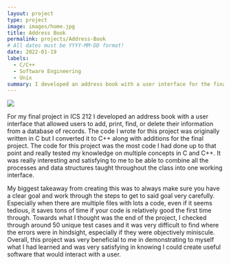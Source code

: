 ```yaml
---
layout: project
type: project
image: images/home.jpg
title: Address Book
permalink: projects/Address-Book
# All dates must be YYYY-MM-DD format!
date: 2022-01-19
labels:
  - C/C++
  - Software Engineering
  - Unix
summary: I developed an address book with a user interface for the final project in ICS 212.
---
```


<img class="ui image" src="{{ site.baseurl }}/images/address.jpg">

For my final project in ICS 212 I developed an address book with a user interface that allowed users to add, print, find, or delete their information from a database of records. The code I wrote for this project was originally written in C but I converted it to C++ along with additions for the final project. The code for this project was the most code I had done up to that point and really tested my knowledge on multiple concepts in C and C++. It was really interesting and satisfying to me to be able to combine all the processes and data structures taught throughout the class into one working interface. 

My biggest takeaway from creating this was to always make sure you have a clear goal and work through the steps to get to said goal very carefully. Especially when there are multiple files with lots a code, even if it seems tedious, it saves tons of time if your code is relatively good the first time through. Towards what I thought was the end of the project, I checked through around 50 unique test cases and it was very difficult to find where the errors were in hindsight, especially if they were objectively miniscule. Overall, this project was very beneficial to me in demonstrating to myself what I had learned and was very satisfying in knowing I could create useful software that would interact with a user. 


